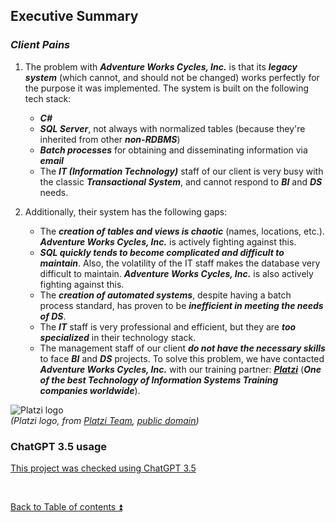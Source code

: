 ## Executive Summary

### **_Client Pains_**

1. The problem with **_Adventure Works Cycles, Inc._** is that its **_legacy system_** (which cannot, and should not be changed) works perfectly for the purpose it was implemented. The system is built on the following tech stack:

   - **_C#_**
   - **_SQL Server_**, not always with normalized tables (because they're inherited from other **_non-RDBMS_**)
   - **_Batch processes_** for obtaining and disseminating information via **_email_**
   - The **_IT (Information Technology)_** staff of our client is very busy with the classic **_Transactional System_**, and cannot respond to **_BI_** and **_DS_** needs.

2. Additionally, their system has the following gaps:

   - The **_creation of tables and views is chaotic_** (names, locations, etc.). **_Adventure Works Cycles, Inc._** is actively fighting against this.
   - **_SQL quickly tends to become complicated and difficult to maintain_**. Also, the volatility of the IT staff makes the database very difficult to maintain. **_Adventure Works Cycles, Inc._** is also actively fighting against this.
   - The **_creation of automated systems_**, despite having a batch process standard, has proven to be **_inefficient in meeting the needs of DS_**.
   - The **_IT_** staff is very professional and efficient, but they are **_too specialized_** in their technology stack.
   - The management staff of our client **_do not have the necessary skills_** to face **_BI_** and **_DS_** projects. To solve this problem, we have contacted **_Adventure Works Cycles, Inc._** with our training partner: [**_Platzi_**](https://en.wikipedia.org/wiki/Platzi) (**_One of the best Technology of Information Systems Training companies worldwide_**).

![Platzi logo](https://i.imgur.com/sG9GhiB.jpg)  
_(Platzi logo, from [Platzi Team](https://courses.platzi.com/), [public domain](https://commons.wikimedia.org/w/index.php?curid=93410933))_  

### ChatGPT 3.5 usage  

[This project was checked using ChatGPT 3.5](..\CHATGPT_USE.md)

<p><br></p> 

[Back to Table of contents :arrow_double_up:](../README.md)